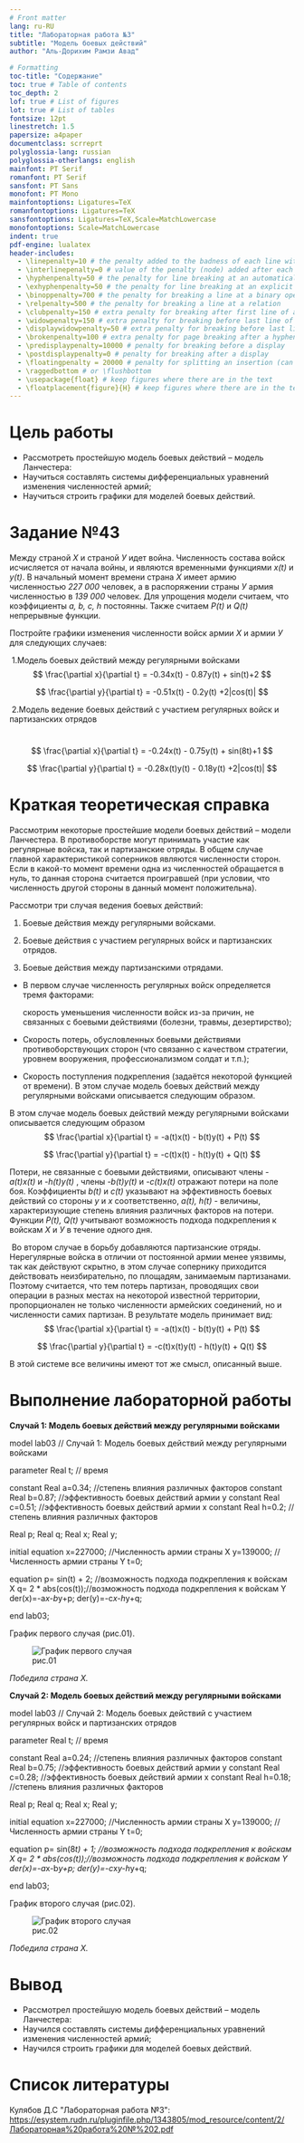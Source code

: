 ```yaml
---
# Front matter
lang: ru-RU
title: "Лабораторная работа №3"
subtitle: "Модель боевых действий"
author: "Аль-Дорихим Рамзи Авад"

# Formatting
toc-title: "Содержание"
toc: true # Table of contents
toc_depth: 2
lof: true # List of figures
lot: true # List of tables
fontsize: 12pt
linestretch: 1.5
papersize: a4paper
documentclass: scrreprt
polyglossia-lang: russian
polyglossia-otherlangs: english
mainfont: PT Serif
romanfont: PT Serif
sansfont: PT Sans
monofont: PT Mono
mainfontoptions: Ligatures=TeX
romanfontoptions: Ligatures=TeX
sansfontoptions: Ligatures=TeX,Scale=MatchLowercase
monofontoptions: Scale=MatchLowercase
indent: true
pdf-engine: lualatex
header-includes:
  - \linepenalty=10 # the penalty added to the badness of each line within a paragraph (no associated penalty node) Increasing the value makes tex try to have fewer lines in the paragraph.
  - \interlinepenalty=0 # value of the penalty (node) added after each line of a paragraph.
  - \hyphenpenalty=50 # the penalty for line breaking at an automatically inserted hyphen
  - \exhyphenpenalty=50 # the penalty for line breaking at an explicit hyphen
  - \binoppenalty=700 # the penalty for breaking a line at a binary operator
  - \relpenalty=500 # the penalty for breaking a line at a relation
  - \clubpenalty=150 # extra penalty for breaking after first line of a paragraph
  - \widowpenalty=150 # extra penalty for breaking before last line of a paragraph
  - \displaywidowpenalty=50 # extra penalty for breaking before last line before a display math
  - \brokenpenalty=100 # extra penalty for page breaking after a hyphenated line
  - \predisplaypenalty=10000 # penalty for breaking before a display
  - \postdisplaypenalty=0 # penalty for breaking after a display
  - \floatingpenalty = 20000 # penalty for splitting an insertion (can only be split footnote in standard LaTeX)
  - \raggedbottom # or \flushbottom
  - \usepackage{float} # keep figures where there are in the text
  - \floatplacement{figure}{H} # keep figures where there are in the text
---
```


# Цель работы

- Рассмотреть простейшую модель боевых действий – модель Ланчестера:
- Научиться составлять системы дифференциальных уравнений изменения численностей армий;
- Научиться строить графики для моделей боевых действий.



# Задание №43

Между страной *Х* и страной *У* идет война. Численность состава войск исчисляется от начала войны, и являются временными функциями *x(t)* и *y(t)*. В начальный момент времени страна *Х* имеет армию численностью *227 000* человек, а в распоряжении страны *У* армия численностью в *139 000* человек. Для упрощения модели считаем, что коэффициенты  *a, b, c, h*  постоянны. Также считаем *P(t)* и *Q(t)* непрерывные функции. 

Постройте графики изменения численности войск армии *Х* и армии *У* для следующих случаев:

​					1.Модель боевых действий между регулярными войсками
$$
\frac{\partial x}{\partial t} = -0.34x(t) - 0.87y(t) + sin(t)+2
$$

$$
\frac{\partial y}{\partial t} = -0.51x(t) - 0.2y(t) +2|cos(t)|
$$

​					2.Модель ведение боевых действий с участием регулярных войск и партизанских отрядов 

​										
$$
\frac{\partial x}{\partial t} = -0.24x(t) - 0.75y(t) + sin(8t)+1
$$

$$
\frac{\partial y}{\partial t} = -0.28x(t)y(t) - 0.18y(t) +2|cos(t)|
$$

# Краткая теоретическая справка

Рассмотрим некоторые простейшие модели боевых действий – модели Ланчестера. В противоборстве могут принимать участие как регулярные войска, так и партизанские отряды. В общем случае главной характеристикой соперников являются численности сторон. Если в какой-то момент времени одна из численностей обращается в нуль, то данная сторона считается проигравшей (при условии, что численность другой стороны в данный момент положительна).

Рассмотри три случая ведения боевых действий: 

1. Боевые действия между регулярными войсками. 

2.  Боевые действия с участием регулярных войск и партизанских отрядов. 

3.  Боевые действия между партизанскими отрядами. 

   - В первом случае численность регулярных войск определяется тремя факторами: 

     скорость уменьшения численности войск из-за причин, не связанных с боевыми действиями (болезни, травмы, дезертирство); 

   - Скорость потерь, обусловленных боевыми действиями противоборствующих сторон (что связанно с качеством стратегии, уровнем вооружения, профессионализмом солдат и т.п.);  

   - Скорость поступления подкрепления (задаётся некоторой функцией от времени). В этом случае модель боевых действий между регулярными войсками описывается следующим образом.

     

В этом случае модель боевых действий между регулярными войсками описывается следующим образом
$$
\frac{\partial x}{\partial t} = -a(t)x(t) - b(t)y(t) + P(t)
$$

$$
\frac{\partial y}{\partial t} = -c(t)x(t) - h(t)y(t) + Q(t)
$$

Потери, не связанные с боевыми действиями, описывают члены *-a(t)x(t)* и *-h(t)y(t)* , члены *-b(t)y(t)* и *-c(t)x(t)* отражают потери на поле боя. Коэффициенты *b(t)* и *c(t)* указывают на эффективность боевых действий со стороны *у* и *х* соответственно, *a(t), h(t)* - величины, характеризующие степень влияния различных факторов на потери. Функции  *P(t), Q(t)* учитывают  возможность подхода подкрепления к войскам *Х* и *У* в течение одного дня.



​	Во втором случае в борьбу добавляются партизанские отряды. Нерегулярные войска в отличии от постоянной армии менее уязвимы, так как действуют скрытно, в этом случае сопернику приходится действовать неизбирательно, по площадям, занимаемым партизанами. Поэтому считается, что тем потерь партизан, проводящих свои операции в разных местах на некоторой известной территории, пропорционален не только численности армейских соединений, но и численности самих партизан. В результате модель принимает вид:
$$
\frac{\partial x}{\partial t} = -a(t)x(t) - b(t)y(t) + P(t)
$$

$$
\frac{\partial y}{\partial t} = -c(t)x(t)y(t) - h(t)y(t) + Q(t)
$$

 В этой системе все величины имеют тот же смысл, описанный выше.

# Выполнение лабораторной работы

**Случай 1: Модель боевых действий между регулярными войсками**

model lab03
// Cлучай 1: Модель боевых действий между регулярными войсками

parameter Real t; // время

constant Real a=0.34; //степень влияния различных факторов
constant Real b=0.87; //эффективность боевых действий армии y
constant Real c=0.51; //эффективность боевых действий армии x
constant Real h=0.2;  //степень влияния различных факторов

Real p;
Real q;
Real x;
Real y;


initial equation
x=227000; //Численность армии страны X
y=139000; //Численность армии страны Y
t=0;

equation
p= sin(t) + 2; //возможность подхода подкрепления к войскам X 
q= 2 * abs(cos(t));//возможность подхода подкрепления к войскам Y
der(x)=-a*x-b*y+p;
der(y)=-c*x-h*y+q;

end lab03;



График первого случая (рис.01).

<figure>
    <img src = image\1.PNG alt = "График первого случая">
    <figcaption>рис.01</figcaption>
</figure>

*Победила страна X.*



**Случай 2: Модель боевых действий между регулярными войсками**

model lab03
// Cлучай 2: Модель боевых действий с участием регулярных войск и партизанских отрядов

parameter Real t; // время

constant Real a=0.24; //степень влияния различных факторов
constant Real b=0.75; //эффективность боевых действий армии y
constant Real c=0.28; //эффективность боевых действий армии x
constant Real h=0.18;  //степень влияния различных факторов

Real p;
Real q;
Real x;
Real y;

initial equation
x=227000; //Численность армии страны X
y=139000; //Численность армии страны Y
t=0;

equation
p= sin(8*t) + 1; //возможность подхода подкрепления к войскам X 
q= 2 * abs(cos(t));//возможность подхода подкрепления к войскам Y
der(x)=-a*x-b*y+p;
der(y)=-c*x*y-h*y+q;

end lab03;



График второго случая (рис.02).

<figure>
    <img src = image\2.PNG alt = "График второго случая">
    <figcaption>рис.02</figcaption>
</figure>

*Победила страна X.*



# Вывод

- Рассмотрел простейшую модель боевых действий – модель Ланчестера:
- Научился составлять системы дифференциальных уравнений изменения численностей армий;
- Научился строить графики для моделей боевых действий.



# Список литературы

Кулябов Д.С "Лабораторная работа №3": https://esystem.rudn.ru/pluginfile.php/1343805/mod_resource/content/2/Лабораторная%20работа%20№%202.pdf



<figure>